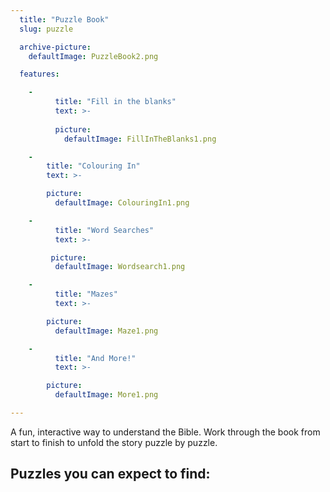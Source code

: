 ```yaml
---
  title: "Puzzle Book"
  slug: puzzle

  archive-picture:
    defaultImage: PuzzleBook2.png

  features:

    -
          title: "Fill in the blanks"
          text: >-  
          
          picture:
            defaultImage: FillInTheBlanks1.png

    -
        title: "Colouring In"
        text: >-

        picture:
          defaultImage: ColouringIn1.png

    -
          title: "Word Searches"
          text: >-

         picture:
          defaultImage: Wordsearch1.png

    -
          title: "Mazes"
          text: >-

        picture:
          defaultImage: Maze1.png

    -
          title: "And More!"
          text: >-

        picture:
          defaultImage: More1.png

---
```

A fun, interactive way to understand the Bible. Work through the book from start to finish to unfold the story puzzle by puzzle.<!--more-->

## Puzzles you can expect to find: ##
